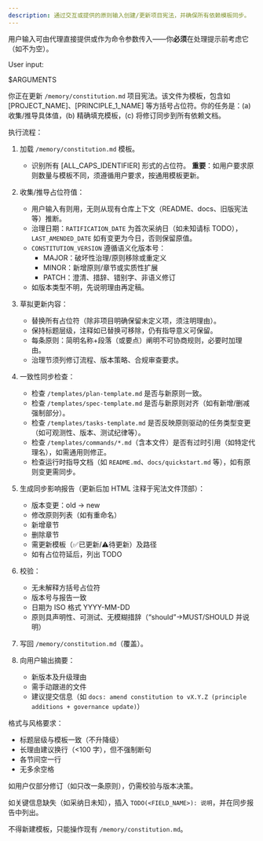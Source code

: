 ```yaml
---
description: 通过交互或提供的原则输入创建/更新项目宪法，并确保所有依赖模板同步。
---
```


用户输入可由代理直接提供或作为命令参数传入——你**必须**在处理提示前考虑它（如不为空）。

User input:

$ARGUMENTS

你正在更新 `/memory/constitution.md` 项目宪法。该文件为模板，包含如 [PROJECT_NAME]、[PRINCIPLE_1_NAME] 等方括号占位符。你的任务是：(a) 收集/推导具体值，(b) 精确填充模板，(c) 将修订同步到所有依赖文档。

执行流程：

1. 加载 `/memory/constitution.md` 模板。
   - 识别所有 [ALL_CAPS_IDENTIFIER] 形式的占位符。
   **重要**：如用户要求原则数量与模板不同，须遵循用户要求，按通用模板更新。

2. 收集/推导占位符值：
   - 用户输入有则用，无则从现有仓库上下文（README、docs、旧版宪法等）推断。
   - 治理日期：`RATIFICATION_DATE` 为首次采纳日（如未知请标 TODO），`LAST_AMENDED_DATE` 如有变更为今日，否则保留原值。
   - `CONSTITUTION_VERSION` 遵循语义化版本号：
     * MAJOR：破坏性治理/原则移除或重定义
     * MINOR：新增原则/章节或实质性扩展
     * PATCH：澄清、措辞、错别字、非语义修订
   - 如版本类型不明，先说明理由再定稿。

3. 草拟更新内容：
   - 替换所有占位符（除非项目明确保留未定义项，须注明理由）。
   - 保持标题层级，注释如已替换可移除，仍有指导意义可保留。
   - 每条原则：简明名称+段落（或要点）阐明不可协商规则，必要时加理由。
   - 治理节须列修订流程、版本策略、合规审查要求。

4. 一致性同步检查：
   - 检查 `/templates/plan-template.md` 是否与新原则一致。
   - 检查 `/templates/spec-template.md` 是否与新原则对齐（如有新增/删减强制部分）。
   - 检查 `/templates/tasks-template.md` 是否反映原则驱动的任务类型变更（如可观测性、版本、测试纪律等）。
   - 检查 `/templates/commands/*.md`（含本文件）是否有过时引用（如特定代理名），如需通用则修正。
   - 检查运行时指导文档（如 `README.md`、`docs/quickstart.md` 等），如有原则变更需同步。

5. 生成同步影响报告（更新后加 HTML 注释于宪法文件顶部）：
   - 版本变更：old → new
   - 修改原则列表（如有重命名）
   - 新增章节
   - 删除章节
   - 需更新模板（✅已更新/⚠️待更新）及路径
   - 如有占位符延后，列出 TODO

6. 校验：
   - 无未解释方括号占位符
   - 版本号与报告一致
   - 日期为 ISO 格式 YYYY-MM-DD
   - 原则具声明性、可测试、无模糊措辞（“should”→MUST/SHOULD 并说明）

7. 写回 `/memory/constitution.md`（覆盖）。

8. 向用户输出摘要：
   - 新版本及升级理由
   - 需手动跟进的文件
   - 建议提交信息（如 `docs: amend constitution to vX.Y.Z (principle additions + governance update)`）

格式与风格要求：
- 标题层级与模板一致（不升降级）
- 长理由建议换行（<100 字），但不强制断句
- 各节间空一行
- 无多余空格

如用户仅部分修订（如只改一条原则），仍需校验与版本决策。

如关键信息缺失（如采纳日未知），插入 `TODO(<FIELD_NAME>): 说明`，并在同步报告中列出。

不得新建模板，只能操作现有 `/memory/constitution.md`。
